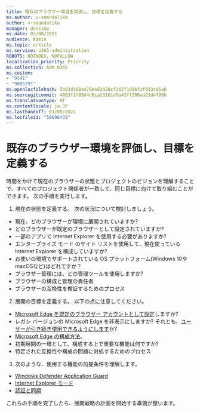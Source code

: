 ```yaml
---
title: 既存のブラウザー環境を評価し、目標を定義する
ms.author: v-smandalika
author: v-smandalika
manager: dansimp
ms.date: 03/08/2021
audience: Admin
ms.topic: article
ms.service: o365-administration
ROBOTS: NOINDEX, NOFOLLOW
localization_priority: Priority
ms.collection: Adm_O365
ms.custom:
- "9141"
- "9005291"
ms.openlocfilehash: 5b03d188aa78be83928cf262f1d86f3f933c85ab
ms.sourcegitcommit: 4883f1f89d4c6ca23161e9a43ff206ad21d4f09b
ms.translationtype: HT
ms.contentlocale: ja-JP
ms.lasthandoff: 03/08/2021
ms.locfileid: "50696433"
---
```

# <a name="evaluate-your-existing-browser-environment-and-define-goals"></a>既存のブラウザー環境を評価し、目標を定義する

時間をかけて現在のブラウザーの状態とプロジェクトのビジョンを理解することで、すべてのプロジェクト関係者が一致して、同じ目標に向けて取り組むことができます。 次の手順を実行します。

1. 現在の状態を定義する。 次の状況について検討しましょう。
- 現在、どのブラウザーが環境に展開されていますか?
- どのブラウザーが既定のブラウザーとして設定されていますか?
- 一部のアプリで Internet Explorer を使用する必要がありますか?
- エンタープライズ モード のサイト リストを使用して、現在使っている Internet Explorer を構成していますか?
- お使いの環境でサポートされている OS プラットフォーム(Windows 10やmacOSなど)はどれですか？ 
- ブラウザー管理には、どの管理ツールを使用しますか?
- ブラウザーの構成と管理の責任者
- ブラウザーの互換性を検証するためのプロセス
2. 展開の目標を定義する。 以下の点に注意してください。
- [Microsoft Edge を既定のブラウザー アカウントとして設定](https://docs.microsoft.com/DeployEdge/edge-default-browser)しますか?
- レガシ バージョンの Microsoft Edge を非表示にしますか? それとも、[ユーザーが引き続き使用できるようにします](https://docs.microsoft.com/DeployEdge/microsoft-edge-sysupdate-access-old-edge)か?
- [Microsoft Edge の構成方法](https://docs.microsoft.com/DeployEdge/configure-microsoft-edge)。
- 初期展開の一環として、構成する上で重要な機能は何ですか?
- 特定された互換性や構成の問題に対処するためのプロセス
3. 次のような、使用する機能の前提条件を理解します。
- [Windows Defender Application Guard](https://docs.microsoft.com/windows/security/threat-protection/microsoft-defender-application-guard/reqs-md-app-guard)
- [Internet Explorer モード](https://docs.microsoft.com/DeployEdge/edge-ie-mode)
- [認証と同期](https://docs.microsoft.com/DeployEdge/microsoft-edge-security-identity)

これらの手順を完了したら、展開戦略の計画を開始する準備が整います。
